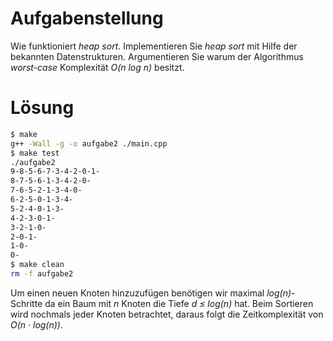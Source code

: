 Aufgabenstellung
================

Wie funktioniert *heap sort*. Implementieren Sie *heap sort* mit Hilfe der bekannten Datenstrukturen. Argumentieren Sie warum der Algorithmus *worst-case* Komplexität *O(n log n)* besitzt.

Lösung
======

```bash
$ make
g++ -Wall -g -o aufgabe2 ./main.cpp
$ make test
./aufgabe2
9-8-5-6-7-3-4-2-0-1-
8-7-5-6-1-3-4-2-0-
7-6-5-2-1-3-4-0-
6-2-5-0-1-3-4-
5-2-4-0-1-3-
4-2-3-0-1-
3-2-1-0-
2-0-1-
1-0-
0-
$ make clean
rm -f aufgabe2
```

Um einen neuen Knoten hinzuzufügen benötigen wir maximal *log(n)*-Schritte da ein Baum mit *n* Knoten die Tiefe *d ≤ log(n)* hat.
Beim Sortieren wird nochmals jeder Knoten betrachtet, daraus folgt die Zeitkomplexität von *O(n · log(n))*.